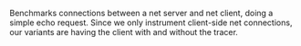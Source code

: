 Benchmarks connections between a net server and net client, doing a simple
echo request. Since we only instrument client-side net connections, our variants
are having the client with and without the tracer.
